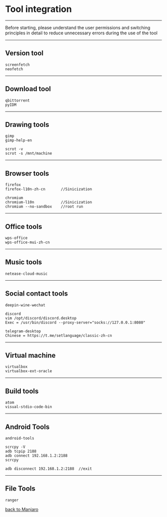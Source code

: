 # Tool integration
--------------------------------------------
Before starting, please understand the user permissions and switching principles in detail to reduce unnecessary errors during the use of the tool

--------------------------------------------

## Version tool

    screenfetch
    neofetch
--------------------------------------------
## Download tool

    qbittorrent
    pyIDM
--------------------------------------------
## Drawing tools

    gimp
    gimp-help-en
    
    scrot -v
    scrot -s /mnt/machine
--------------------------------------------
## Browser tools

    firefox
    firefox-l10n-zh-cn       //Sinicization
    
    chromium
    chromium-l10n            //Sinicization
    chromium --no-sandbox    //root run
--------------------------------------------
## Office tools

    wps-office
    wps-office-mui-zh-cn
--------------------------------------------
## Music tools

    netease-cloud-music
--------------------------------------------
## Social contact tools

    deepin-wine-wechat
    
    discord
    vim /opt/discord/discord.desktop
    Exec = /usr/bin/discord --proxy-server="socks://127.0.0.1:8080"
    
    telegram-desktop
    Chinese = https://t.me/setlanguage/classic-zh-cn
--------------------------------------------
## Virtual machine

    virtualbox
    virtualbox-ext-oracle
--------------------------------------------
## Build tools

    atom
    visual-stdio-code-bin
--------------------------------------------
## Android Tools

    android-tools
    
    scrcpy -V
    adb tcpip 2188
    adb connect 192.168.1.2:2188
    scrcpy
    
    adb disconnect 192.168.1.2:2188  //exit
--------------------------------------------
## File Tools

    ranger
    
    
[back to Manjaro](https://github.com/pro1tocol/Linux-Novice-Function/tree/main/Manjaro)

